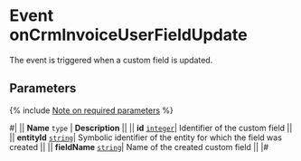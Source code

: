 # Event onCrmInvoiceUserFieldUpdate

The event is triggered when a custom field is updated.

## Parameters

{% include [Note on required parameters](../../../../../_includes/required.md) %}

#|
|| **Name**
`type` | **Description** ||
|| **id** 
[`integer`](../../../../data-types.md)| Identifier of the custom field ||
|| **entityId** 
[`string`](../../../../data-types.md)| Symbolic identifier of the entity for which the field was created ||
|| **fieldName** 
[`string`](../../../../data-types.md)| Name of the created custom field ||
|#